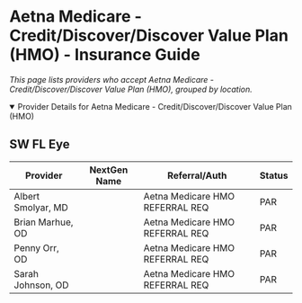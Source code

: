 # Aetna Medicare - Credit/Discover/Discover Value Plan (HMO) - Insurance Guide

*This page lists providers who accept Aetna Medicare - Credit/Discover/Discover Value Plan (HMO), grouped by location.*

<details open><summary>Provider Details for Aetna Medicare - Credit/Discover/Discover Value Plan (HMO)</summary>

## SW FL Eye

| Provider | NextGen Name | Referral/Auth | Status |
|----------|-------------|--------------|--------|
| Albert Smolyar, MD |  | Aetna Medicare HMO REFERRAL REQ | PAR |
| Brian Marhue, OD |  | Aetna Medicare HMO REFERRAL REQ | PAR |
| Penny Orr, OD |  | Aetna Medicare HMO REFERRAL REQ | PAR |
| Sarah Johnson, OD |  | Aetna Medicare HMO REFERRAL REQ | PAR |

</details>

